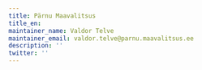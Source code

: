 ```yaml
---
title: Pärnu Maavalitsus
title_en:
maintainer_name: Valdor Telve
maintainer_email: valdor.telve@parnu.maavalitsus.ee
description: ''
twitter: ''
---
```

